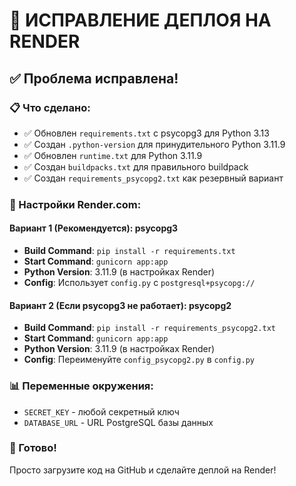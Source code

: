 # 🚀 ИСПРАВЛЕНИЕ ДЕПЛОЯ НА RENDER

## ✅ Проблема исправлена!

### 📋 Что сделано:
- ✅ Обновлен `requirements.txt` с psycopg3 для Python 3.13
- ✅ Создан `.python-version` для принудительного Python 3.11.9
- ✅ Обновлен `runtime.txt` для Python 3.11.9
- ✅ Создан `buildpacks.txt` для правильного buildpack
- ✅ Создан `requirements_psycopg2.txt` как резервный вариант

### 🚀 Настройки Render.com:

#### Вариант 1 (Рекомендуется): psycopg3
- **Build Command**: `pip install -r requirements.txt`
- **Start Command**: `gunicorn app:app`
- **Python Version**: 3.11.9 (в настройках Render)
- **Config**: Использует `config.py` с `postgresql+psycopg://`

#### Вариант 2 (Если psycopg3 не работает): psycopg2
- **Build Command**: `pip install -r requirements_psycopg2.txt`
- **Start Command**: `gunicorn app:app`
- **Python Version**: 3.11.9 (в настройках Render)
- **Config**: Переименуйте `config_psycopg2.py` в `config.py`

### 📊 Переменные окружения:
- `SECRET_KEY` - любой секретный ключ
- `DATABASE_URL` - URL PostgreSQL базы данных

### 🎯 Готово!
Просто загрузите код на GitHub и сделайте деплой на Render!
